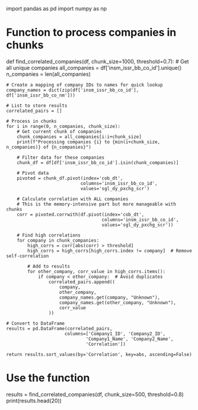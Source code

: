 import pandas as pd
import numpy as np

# Function to process companies in chunks
def find_correlated_companies(df, chunk_size=1000, threshold=0.7):
    # Get all unique companies
    all_companies = df['insm_issr_bb_co_id'].unique()
    n_companies = len(all_companies)
    
    # Create a mapping of company IDs to names for quick lookup
    company_names = dict(zip(df['insm_issr_bb_co_id'], df['insm_issr_bb_co_nm']))
    
    # List to store results
    correlated_pairs = []
    
    # Process in chunks
    for i in range(0, n_companies, chunk_size):
        # Get current chunk of companies
        chunk_companies = all_companies[i:i+chunk_size]
        print(f"Processing companies {i} to {min(i+chunk_size, n_companies)} of {n_companies}")
        
        # Filter data for these companies
        chunk_df = df[df['insm_issr_bb_co_id'].isin(chunk_companies)]
        
        # Pivot data
        pivoted = chunk_df.pivot(index='cob_dt', 
                                columns='insm_issr_bb_co_id', 
                                values='sgl_dy_pxchg_scr')
        
        # Calculate correlation with ALL companies
        # This is the memory-intensive part but more manageable with chunks
        corr = pivoted.corrwith(df.pivot(index='cob_dt', 
                                        columns='insm_issr_bb_co_id', 
                                        values='sgl_dy_pxchg_scr'))
        
        # Find high correlations
        for company in chunk_companies:
            high_corrs = corr[abs(corr) > threshold]
            high_corrs = high_corrs[high_corrs.index != company]  # Remove self-correlation
            
            # Add to results
            for other_company, corr_value in high_corrs.items():
                if company < other_company:  # Avoid duplicates
                    correlated_pairs.append((
                        company, 
                        other_company,
                        company_names.get(company, "Unknown"),
                        company_names.get(other_company, "Unknown"),
                        corr_value
                    ))
    
    # Convert to DataFrame
    results = pd.DataFrame(correlated_pairs, 
                          columns=['Company1_ID', 'Company2_ID', 
                                  'Company1_Name', 'Company2_Name', 
                                  'Correlation'])
    
    return results.sort_values(by='Correlation', key=abs, ascending=False)

# Use the function
results = find_correlated_companies(df, chunk_size=500, threshold=0.8)
print(results.head(20))
